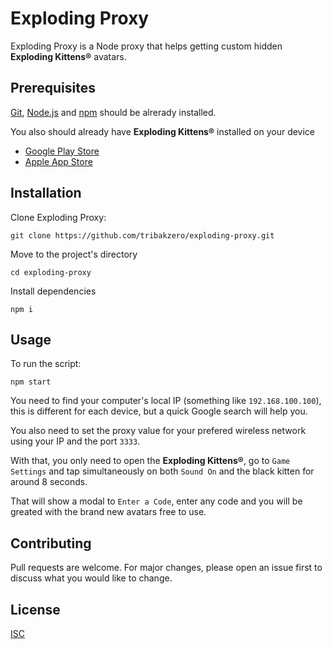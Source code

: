 # Exploding Proxy

Exploding Proxy is a Node proxy that helps getting custom hidden **Exploding Kittens®** avatars.

## Prerequisites

[Git](https://git-scm.com/), [Node.js](https://nodejs.org/en/) and [npm](https://www.npmjs.com/) should be alrerady installed.

You also should already have **Exploding Kittens®** installed on your device
* [Google Play Store](https://play.google.com/store/apps/details?id=com.explodingkittens.projectbombsquad)
* [Apple App Store](https://apps.apple.com/vn/app/exploding-kittens/id1040227414)

## Installation

Clone Exploding Proxy:
```
git clone https://github.com/tribakzero/exploding-proxy.git
```

Move to the project's directory
```
cd exploding-proxy
```

Install dependencies
```
npm i
```

## Usage

To run the script:
```
npm start
```

You need to find your computer's local IP (something like `192.168.100.100`), this is different for each device, but a quick Google search will help you.

You also need to set the proxy value for your prefered wireless network using your IP and the port `3333`.

With that, you only need to open the **Exploding Kittens®**, go to `Game Settings` and tap simultaneously on both `Sound On` and the black kitten for around 8 seconds.

That will show a modal to `Enter a Code`, enter any code and you will be greated with the brand new avatars free to use.

## Contributing
Pull requests are welcome. For major changes, please open an issue first to discuss what you would like to change.

## License
[ISC](https://choosealicense.com/licenses/isc/)